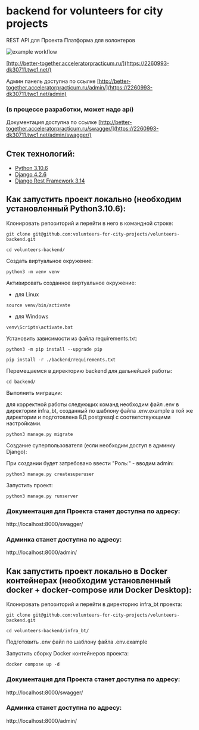 # backend for volunteers for city projects
REST API для Проекта Платформа для волонтеров

![example workflow](https://github.com/volunteers-for-city-projects/volunteers-backend/actions/workflows/main.yml/badge.svg)

[http://better-together.acceleratorpracticum.ru/](https://2260993-dk30711.twc1.net/) 

Админ панель доступна по ссылке [http://better-together.acceleratorpracticum.ru/admin/](https://2260993-dk30711.twc1.net/admin)  
### (в процессе разработки, может надо api)
Документация доступна по ссылке [http://better-together.acceleratorpracticum.ru/swagger/](https://2260993-dk30711.twc1.net/admin/swagger/)

## Стек технологий:

* [Python 3.10.6](https://www.python.org/downloads/)
* [Django 4.2.6](https://www.djangoproject.com/download/)
* [Django Rest Framework 3.14](https://pypi.org/project/djangorestframework/#files)

## Как запустить проект локально (необходим установленный Python3.10.6):

Клонировать репозиторий и перейти в него в командной строке:

```
git clone git@github.com:volunteers-for-city-projects/volunteers-backend.git
```

```
cd volunteers-backend/
```


Cоздать виртуальное окружение:

```
python3 -m venv venv
```

Активировать созданное виртуальное окружение:

- для Linux
```
source venv/bin/activate
```

- для Windows
```
venv\Scripts\activate.bat
```

Установить зависимости из файла requirements.txt:

```
python3 -m pip install --upgrade pip
```

```
pip install -r ./backend/requirements.txt
```

Перемещаемся в директорию backend для дальнейшей работы:

```
cd backend/
```

Выполнить миграции:


для корректной работы следующих команд необходим файл .env
в директории infra_bt, созданный по шаблону файла .env.example в той же
директории и подготовлена БД postgresql с соответствующими настройками.

```
python3 manage.py migrate
```

Создание суперпользователя (если необходим доступ в админку Django):


При создании будет затребовано ввести "Роль:" - вводим admin:
```
python3 manage.py createsuperuser
```

Запустить проект:

```
python3 manage.py runserver
```


### Документация для Проекта станет доступна по адресу:

http://localhost:8000/swagger/



### Админка станет доступна по адресу:

http://localhost:8000/admin/


## Как запустить проект локально в Docker контейнерах (необходим установленный docker + docker-compose или Docker Desktop):

Клонировать репозиторий и перейти в директорию infra_bt проекта:

```
git clone git@github.com:volunteers-for-city-projects/volunteers-backend.git
```

```
cd volunteers-backend/infra_bt/
```

Подготовить .env файл по шаблону файла .env.example

Запустить сборку Docker контейнеров проекта:
```
docker compose up -d
```


### Документация для Проекта станет доступна по адресу:

http://localhost:8000/swagger/



### Админка станет доступна по адресу:

http://localhost:8000/admin/
